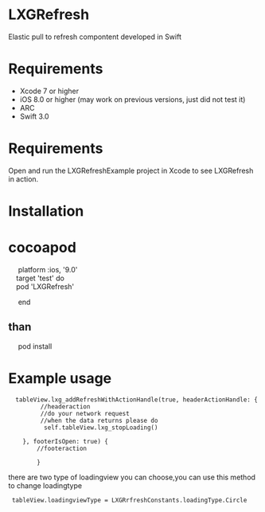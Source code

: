 # LXGRefresh
Elastic pull to refresh compontent developed in Swift

# Requirements
 * Xcode 7 or higher
 * iOS 8.0 or higher (may work on previous versions, just did not test it)
 * ARC
 * Swift 3.0
# Requirements
 Open and run the LXGRefreshExample project in Xcode to see LXGRefresh in action.
# Installation
# cocoapod
      platform :ios, '9.0' <br>
      target 'test' do <br>
      pod 'LXGRefresh' 

      end
  ## than
      pod install

# Example usage


      tableView.lxg_addRefreshWithActionHandle(true, headerActionHandle: {
             //headeraction
             //do your network request
             //when the data returns please do
              self.tableView.lxg_stopLoading()
            
        }, footerIsOpen: true) {
            //footeraction
            
            }
            
there are two type of loadingview you can choose,you can use this method to change loadingtype
 
     tableView.loadingviewType = LXGRrfreshConstants.loadingType.Circle
